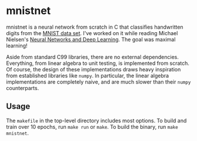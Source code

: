 # mnistnet

mnistnet is a neural network from scratch in C that classifies handwritten digits from the [MNIST data set](http://yann.lecun.com/exdb/mnist/). I've worked on it while reading Michael Nielsen's [Neural Networks and Deep Learning](http://neuralnetworksanddeeplearning.com/index.html). The goal was maximal learning!

Aside from standard C99 libraries, there are no external dependencies. Everything, from linear algebra to unit testing, is implemented from scratch. Of course, the design of these implementations draws heavy inspiration from established libraries like `numpy`. In particular, the linear algebra implementations are completely naive, and are much slower than their `numpy` counterparts.

## Usage

The `makefile` in the top-level directory includes most options. To build and train over 10 epochs, run `make run` or `make`. To build the binary, run `make mnistnet`.
